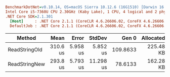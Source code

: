 ``` ini

BenchmarkDotNet=v0.10.14, OS=macOS Sierra 10.12.6 (16G1510) [Darwin 16.7.0]
Intel Core i5-7360U CPU 2.30GHz (Kaby Lake), 1 CPU, 4 logical and 2 physical cores
.NET Core SDK=2.1.301
  [Host]     : .NET Core 2.1.1 (CoreCLR 4.6.26606.02, CoreFX 4.6.26606.05), 64bit RyuJIT
  DefaultJob : .NET Core 2.1.1 (CoreCLR 4.6.26606.02, CoreFX 4.6.26606.05), 64bit RyuJIT


```
|        Method |     Mean |    Error |    StdDev |    Gen 0 | Allocated |
|-------------- |---------:|---------:|----------:|---------:|----------:|
| ReadStringOld | 310.6 us | 5.958 us |  5.852 us | 109.8633 | 225.48 KB |
| ReadStringNew | 293.8 us | 5.793 us | 11.298 us |  78.6133 | 162.28 KB |
